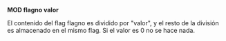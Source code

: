 **MOD flagno valor**

El contenido del flag flagno es dividido por "valor", y el resto de la división es almacenado en el mismo flag. Si el valor es 0 no se hace nada.